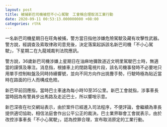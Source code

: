 ```yaml
---
layout: post
title: 被捕新巴司機被控不小心駕駛　工會稱合理取消工業行動
date: 2020-09-11 00:53:13.000000000 +08:00
categories: rthk
---
```


一名新巴司機星期日在旺角被捕，警方當日指他涉嫌危險駕駛及藏有攻擊性武器。警方說，經調查及索取律政司意見後，決定落案起訴該名新巴司機「不小心駕駛」，下星期二在九龍城裁判法院應訊。

警方說，36歲新巴司機涉嫌上星期日在油麻地彌敦道近文明里駕駛巴士時，無適當的謹慎及專注。消息指，根據車上的閉路電視片段，該名司機事發時不必要地只用單手控制軚盤及同時持續響號，並向不同方向作出挑釁手勢，行駛時極為貼近當時在路面的行人而構成危險。

新巴早前回應指，當時巴士車速為每小時10至35公里。新巴工會就指，涉事車長當時因為有警員步出馬路及走近巴士，所以響咹示意。

新巴深夜在社交網站表示，由於案件已經進入司法程序，不便評論，會繼續為車長提供適切協助，相信法庭會作出公平公正的裁決。巴士業界聯會工會就表示，由於改控涉事車長「不小心駕駛」，認為控罪合理，宣布取消原定的工業行動。
